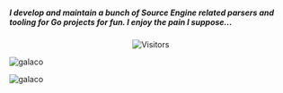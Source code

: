 ##### I develop and maintain a bunch of Source Engine related parsers and tooling for Go projects for fun. I enjoy the pain I suppose...

<p align="center">
 <img alt="Visitors" src="https://visitor-badge.laobi.icu/badge?page_id=Galaco"/>
 <br/>
 <p><img align="left" src="https://github-readme-stats.vercel.app/api/top-langs/?username=galaco&layout=compact&hide=html" alt="galaco" /></p>
 <br/>
 <p><img align="center" src="https://github-readme-stats.vercel.app/api?username=galaco&show_icons=true" alt="galaco" /></p>
</p>
